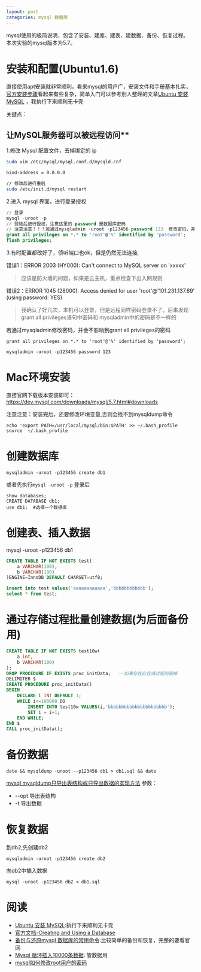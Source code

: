 ```yaml
---
layout: post
categories: mysql 数据库
---
```


mysql使用的极简说明，包含了安装、建库、建表、建数据、备份、恢复过程。
本次实验的mysql版本为5.7。

# 安装和配置(Ubuntu1.6)
直接使用apt安装就非常顺利，看来mysql的用户广，安装文件和手册基本扎实，[官方安装步骤](https://dev.mysql.com/doc/mysql-apt-repo-quick-guide/en/)看起来有些复杂，简单入门可以参考别人整理的文章[Ubuntu 安装 MySQL](https://www.jianshu.com/p/98332796985b) ，我执行下来顺利无卡壳

关键点：
## 让MySQL服务器可以被远程访问**

1.修改 Mysql 配置文件，去掉绑定的 ip
```bash
sudo vim /etc/mysql/mysql.conf.d/mysqld.cnf

bind-address = 0.0.0.0

// 修改后进行重启
sudo /etc/init.d/mysql restart
```

2.进入 mysql 界面，进行登录授权
```sql
// 登录
mysql -uroot -p
// 登陆后进行授权，注意这里的 password 是数据库密码
// 注意注意！！！若通过mysqladmin -uroot -p123456 password 123  修改密码，并会不影响到这个地方密码
grant all privileges on *.* to 'root'@'%' identified by 'password';
flush privileges; 
```
3.有时配置都改好了，侦听端口也ok，但是仍然无法连接,

错误1：ERROR 2003 (HY000): Can't connect to MySQL server on 'xxxxx'

>应该是防火墙的问题，如果是云主机，重点检查下出入网规则

错误2：ERROR 1045 (28000): Access denied for user 'root'@'101.231.137.69' (using password: YES)

>我确认了好几次，本机可以登录，但是远程同样密码登录不了。后来发现grant all privileges语句中密码和 mysqladmin中的密码是不一样的

若通过mysqladmin修改密码，并会不影响到grant all privileges的密码
```
grant all privileges on *.* to 'root'@'%' identified by 'password';
```

```
mysqladmin -uroot -p123456 password 123
```




# Mac环境安装
直接官网下载版本安装即可：https://dev.mysql.com/downloads/mysql/5.7.html#downloads

注意注意：安装完后，还要修改环境变量,否则会找不到mysqldump命令
```
echo 'export PATH=/usr/local/mysql/bin:$PATH' >> ~/.bash_profile
source  ~/.bash_profile
```
# 创建数据库
```
mysqladmin -uroot -p123456 create db1
```
或者先执行`mysql -uroot -p` 登录后
```
show databases;
CREATE DATABASE db1;
use db1;  #选择一个数据库
```
# 创建表、插入数据

mysql -uroot -p123456 db1
```sql
CREATE TABLE IF NOT EXISTS test(
    a VARCHAR(100),
    b VARCHAR(100)
)ENGINE=InnoDB DEFAULT CHARSET=utf8;

insert into test values('aaaaaaaaaaaa','bbbbbbbbbbbb');
select * from test;
```

# 通过存储过程批量创建数据(为后面备份用)

```sql
CREATE TABLE IF NOT EXISTS test10w(
    a int,
    b VARCHAR(100)
);
DROP PROCEDURE IF EXISTS proc_initData;   --如果存在此存储过程则删掉
DELIMITER $
CREATE PROCEDURE proc_initData()
BEGIN
    DECLARE i INT DEFAULT 1;
    WHILE i<=100000 DO
        INSERT INTO test10w VALUES(i,'bbbbbbbbbbbbbbbbbbbbbb');
        SET i = i+1;
    END WHILE;
END $
CALL proc_initData();
```
# 备份数据
```
date && mysqldump -uroot --p123456 db1 > db1.sql && date
```
[mysql mysqldump只导出表结构或只导出数据的实现方法](https://www.jianshu.com/p/18c179e86cf5)
参数：
- --opt 导出表结构
- -t 导出数据
# 恢复数据
到db2,先创建db2
```
mysqladmin -uroot -p123456 create db2 
```
向db2中插入数据
```
mysql -uroot -p123456 db2 < db1.sql
```

# 阅读
* [Ubuntu 安装 MySQL](https://www.jianshu.com/p/98332796985b):执行下来顺利无卡壳
* [官方文档-Creating and Using a Database](https://dev.mysql.com/doc/refman/8.0/en/database-use.html)
* [备份与还原mysql 数据库的常用命令](https://www.cnblogs.com/nancyzhu/p/8511389.html):比较简单的备份和恢复，完整的要看官网
* [Mysql 循环插入10000条数据](https://blog.csdn.net/CSDN2497242041/article/details/79256063): 管数据用
* [mysql如何修改root用户的密码](https://www.cnblogs.com/qianzf/p/7089197.html)